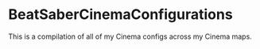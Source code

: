 # BeatSaberCinemaConfigurations
This is a compilation of all of my Cinema configs across my Cinema maps. 
